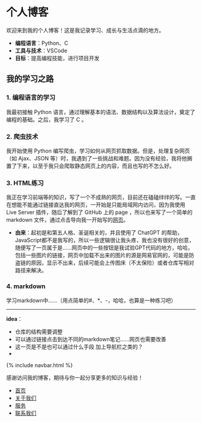 # 个人博客

欢迎来到我的个人博客！这是我记录学习、成长与生活点滴的地方。

- **编程语言**：Python、C
- **工具与技术**：VSCode
- **目标**：提高编程技能，进行项目开发

## 我的学习之路

### 1. 编程语言的学习
我最初接触 Python 语言，通过理解基本的语法、数据结构以及算法设计，奠定了编程的基础。之后，我学习了 C  。

### 2. 爬虫技术
我开始使用 Python 编写爬虫，学习如何从网页抓取数据。但是，处理复杂网页（如 Ajax、JSON 等）时，我遇到了一些挑战和难题。因为没有经验，我将他搁置了下来，以至于我只会爬取静态网页上的内容，而且也写的不怎么好。

### 3. HTML练习
我正在学习前端等的知识，写了一个不成熟的网页，目前还在磕磕绊绊的写。一直在想能不能通过链接直达我的网页，一开始是只能局域网内访问，因为我使用 Live Server 插件，随后了解到了 GitHub 上的 page ，所以也来写了一个简单的 markdown 文件，通过点击导向我一开始写的[网页](https://aozijx.github.io/xuao/re0)。

- **由来**：起初是和第五人格、圣诞相关的，并且使用了 ChatGPT 的帮助，JavaScript都不是我写的，所以一些逻辑很让我头疼，我也没有很好的创意，随便写了一页属于是……网页中的一些按钮是我试验GPT代码的地方，哈哈，包括一些图片的链接，网页中加载不出来的图片的源是网易官网的，可能是防盗链的原因，显示不出来，后续可能会上传图床（不太保险）或者仓库写相对路径来解决。

### 4. markdown
学习markdown中……（用点简单的#、*、-，哈哈，也算是一种练习吧）

---
**idea**：
- 仓库的结构需要调整
- 可以通过链接点击到达不同的markdown笔记……网页也需要改善
- 这一页是不是也可以通过什么手段 加上导航栏之类的？
- 
{% include navbar.html %}

感谢访问我的博客，期待与你一起分享更多的知识与经验！
<!-- 导航栏 -->
<nav>
  <ul>
    <li><a href="#home">首页</a></li>
    <li><a href="#about">关于我们</a></li>
    <li><a href="#services">服务</a></li>
    <li><a href="#contact">联系我们</a></li>
  </ul>
</nav>
